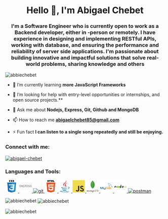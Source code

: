 <h1 align="center">Hello 👋, I'm Abigael Chebet</h1>
<h3 align="center">I'm a Software Engineer who is currently open to work as a Backend developer, either in -person or remotely. I have experience in designing and implementing RESTful APIs, working with database, and ensuring the performance and reliability of server side applications. I'm passionate about building innovative and impactful solutions that solve real-world problems, sharing knowledge and others</h3>

<p align="left"> <img src="https://komarev.com/ghpvc/?username=abbiechebet&label=Profile%20views&color=0e75b6&style=flat" alt="abbiechebet" /> </p>

- 🌱 I’m currently learning **more JavaScript Frameworks**

- 👯 I’m looking for help with entry-level opportunities or internships, and open source projects.**

- 💬 Ask me about **Nodejs, Express, Git, Github and MongoDB**

- 📫 How to reach me **abigaelchebet85@gmail.com**

- ⚡ Fun fact **I can listen to a single song repeatedly and still be enjoying.**

<h3 align="left">Connect with me:</h3>
<p align="left">
<a href="https://linkedin.com/in/abigael-chebet" target="blank"><img align="center" src="https://raw.githubusercontent.com/rahuldkjain/github-profile-readme-generator/master/src/images/icons/Social/linked-in-alt.svg" alt="abigael-chebet" height="30" width="40" /></a>
</p>

<h3 align="left">Languages and Tools:</h3>
<p align="left"> <a href="https://www.w3schools.com/css/" target="_blank" rel="noreferrer"> <img src="https://raw.githubusercontent.com/devicons/devicon/master/icons/css3/css3-original-wordmark.svg" alt="css3" width="40" height="40"/> </a> <a href="https://expressjs.com" target="_blank" rel="noreferrer"> <img src="https://raw.githubusercontent.com/devicons/devicon/master/icons/express/express-original-wordmark.svg" alt="express" width="40" height="40"/> </a> <a href="https://git-scm.com/" target="_blank" rel="noreferrer"> <img src="https://www.vectorlogo.zone/logos/git-scm/git-scm-icon.svg" alt="git" width="40" height="40"/> </a> <a href="https://www.w3.org/html/" target="_blank" rel="noreferrer"> <img src="https://raw.githubusercontent.com/devicons/devicon/master/icons/html5/html5-original-wordmark.svg" alt="html5" width="40" height="40"/> </a> <a href="https://www.java.com" target="_blank" rel="noreferrer"> <img src="https://raw.githubusercontent.com/devicons/devicon/master/icons/java/java-original.svg" alt="java" width="40" height="40"/> </a> <a href="https://developer.mozilla.org/en-US/docs/Web/JavaScript" target="_blank" rel="noreferrer"> <img src="https://raw.githubusercontent.com/devicons/devicon/master/icons/javascript/javascript-original.svg" alt="javascript" width="40" height="40"/> </a> <a href="https://www.mongodb.com/" target="_blank" rel="noreferrer"> <img src="https://raw.githubusercontent.com/devicons/devicon/master/icons/mongodb/mongodb-original-wordmark.svg" alt="mongodb" width="40" height="40"/> </a> <a href="https://www.mysql.com/" target="_blank" rel="noreferrer"> <img src="https://raw.githubusercontent.com/devicons/devicon/master/icons/mysql/mysql-original-wordmark.svg" alt="mysql" width="40" height="40"/> </a> <a href="https://nodejs.org" target="_blank" rel="noreferrer"> <img src="https://raw.githubusercontent.com/devicons/devicon/master/icons/nodejs/nodejs-original-wordmark.svg" alt="nodejs" width="40" height="40"/> </a> <a href="https://postman.com" target="_blank" rel="noreferrer"> <img src="https://www.vectorlogo.zone/logos/getpostman/getpostman-icon.svg" alt="postman" width="40" height="40"/> </a> </p>

<p><img align="left" src="https://github-readme-stats.vercel.app/api/top-langs?username=abbiechebet&show_icons=true&locale=en&layout=compact" alt="abbiechebet" /></p>

<p>&nbsp;<img align="center" src="https://github-readme-stats.vercel.app/api?username=abbiechebet&show_icons=true&locale=en" alt="abbiechebet" /></p>

<p><img align="center" src="https://github-readme-streak-stats.herokuapp.com/?user=abbiechebet&" alt="abbiechebet" /></p>

